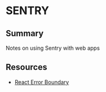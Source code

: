 # SENTRY

## Summary
Notes on using Sentry with web apps

## Resources

- [React Error Boundary](https://docs.sentry.io/platforms/javascript/guides/react/components/errorboundary/)